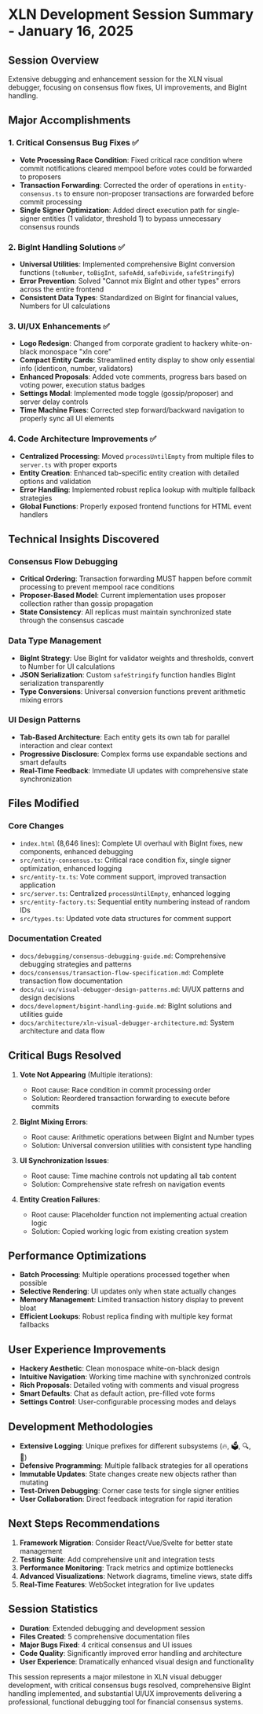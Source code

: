 # XLN Development Session Summary - January 16, 2025

## Session Overview
Extensive debugging and enhancement session for the XLN visual debugger, focusing on consensus flow fixes, UI improvements, and BigInt handling.

## Major Accomplishments

### 1. Critical Consensus Bug Fixes ✅
- **Vote Processing Race Condition**: Fixed critical race condition where commit notifications cleared mempool before votes could be forwarded to proposers
- **Transaction Forwarding**: Corrected the order of operations in `entity-consensus.ts` to ensure non-proposer transactions are forwarded before commit processing
- **Single Signer Optimization**: Added direct execution path for single-signer entities (1 validator, threshold 1) to bypass unnecessary consensus rounds

### 2. BigInt Handling Solutions ✅  
- **Universal Utilities**: Implemented comprehensive BigInt conversion functions (`toNumber`, `toBigInt`, `safeAdd`, `safeDivide`, `safeStringify`)
- **Error Prevention**: Solved "Cannot mix BigInt and other types" errors across the entire frontend
- **Consistent Data Types**: Standardized on BigInt for financial values, Numbers for UI calculations

### 3. UI/UX Enhancements ✅
- **Logo Redesign**: Changed from corporate gradient to hackery white-on-black monospace "xln core"
- **Compact Entity Cards**: Streamlined entity display to show only essential info (identicon, number, validators)
- **Enhanced Proposals**: Added vote comments, progress bars based on voting power, execution status badges
- **Settings Modal**: Implemented mode toggle (gossip/proposer) and server delay controls
- **Time Machine Fixes**: Corrected step forward/backward navigation to properly sync all UI elements

### 4. Code Architecture Improvements ✅
- **Centralized Processing**: Moved `processUntilEmpty` from multiple files to `server.ts` with proper exports
- **Entity Creation**: Enhanced tab-specific entity creation with detailed options and validation
- **Error Handling**: Implemented robust replica lookup with multiple fallback strategies
- **Global Functions**: Properly exposed frontend functions for HTML event handlers

## Technical Insights Discovered

### Consensus Flow Debugging
- **Critical Ordering**: Transaction forwarding MUST happen before commit processing to prevent mempool race conditions
- **Proposer-Based Model**: Current implementation uses proposer collection rather than gossip propagation
- **State Consistency**: All replicas must maintain synchronized state through the consensus cascade

### Data Type Management
- **BigInt Strategy**: Use BigInt for validator weights and thresholds, convert to Number for UI calculations
- **JSON Serialization**: Custom `safeStringify` function handles BigInt serialization transparently
- **Type Conversions**: Universal conversion functions prevent arithmetic mixing errors

### UI Design Patterns
- **Tab-Based Architecture**: Each entity gets its own tab for parallel interaction and clear context
- **Progressive Disclosure**: Complex forms use expandable sections and smart defaults
- **Real-Time Feedback**: Immediate UI updates with comprehensive state synchronization

## Files Modified

### Core Changes
- `index.html` (8,646 lines): Complete UI overhaul with BigInt fixes, new components, enhanced debugging
- `src/entity-consensus.ts`: Critical race condition fix, single signer optimization, enhanced logging
- `src/entity-tx.ts`: Vote comment support, improved transaction application
- `src/server.ts`: Centralized `processUntilEmpty`, enhanced logging
- `src/entity-factory.ts`: Sequential entity numbering instead of random IDs
- `src/types.ts`: Updated vote data structures for comment support

### Documentation Created
- `docs/debugging/consensus-debugging-guide.md`: Comprehensive debugging strategies and patterns
- `docs/consensus/transaction-flow-specification.md`: Complete transaction flow documentation
- `docs/ui-ux/visual-debugger-design-patterns.md`: UI/UX patterns and design decisions
- `docs/development/bigint-handling-guide.md`: BigInt solutions and utilities guide
- `docs/architecture/xln-visual-debugger-architecture.md`: System architecture and data flow

## Critical Bugs Resolved

1. **Vote Not Appearing** (Multiple iterations):
   - Root cause: Race condition in commit processing order
   - Solution: Reordered transaction forwarding to execute before commits

2. **BigInt Mixing Errors**:
   - Root cause: Arithmetic operations between BigInt and Number types
   - Solution: Universal conversion utilities with consistent type handling

3. **UI Synchronization Issues**:
   - Root cause: Time machine controls not updating all tab content
   - Solution: Comprehensive state refresh on navigation events

4. **Entity Creation Failures**:
   - Root cause: Placeholder function not implementing actual creation logic
   - Solution: Copied working logic from existing creation system

## Performance Optimizations

- **Batch Processing**: Multiple operations processed together when possible
- **Selective Rendering**: UI updates only when state actually changes
- **Memory Management**: Limited transaction history display to prevent bloat
- **Efficient Lookups**: Robust replica finding with multiple key format fallbacks

## User Experience Improvements

- **Hackery Aesthetic**: Clean monospace white-on-black design
- **Intuitive Navigation**: Working time machine with synchronized controls
- **Rich Proposals**: Detailed voting with comments and visual progress
- **Smart Defaults**: Chat as default action, pre-filled vote forms
- **Settings Control**: User-configurable processing modes and delays

## Development Methodologies

- **Extensive Logging**: Unique prefixes for different subsystems (🔥, 🗳️, 🔍, 🚨)
- **Defensive Programming**: Multiple fallback strategies for all operations
- **Immutable Updates**: State changes create new objects rather than mutating
- **Test-Driven Debugging**: Corner case tests for single signer entities
- **User Collaboration**: Direct feedback integration for rapid iteration

## Next Steps Recommendations

1. **Framework Migration**: Consider React/Vue/Svelte for better state management
2. **Testing Suite**: Add comprehensive unit and integration tests
3. **Performance Monitoring**: Track metrics and optimize bottlenecks
4. **Advanced Visualizations**: Network diagrams, timeline views, state diffs
5. **Real-Time Features**: WebSocket integration for live updates

## Session Statistics
- **Duration**: Extended debugging and development session
- **Files Created**: 5 comprehensive documentation files
- **Major Bugs Fixed**: 4 critical consensus and UI issues
- **Code Quality**: Significantly improved error handling and architecture
- **User Experience**: Dramatically enhanced visual design and functionality

This session represents a major milestone in XLN visual debugger development, with critical consensus bugs resolved, comprehensive BigInt handling implemented, and substantial UI/UX improvements delivering a professional, functional debugging tool for financial consensus systems.
